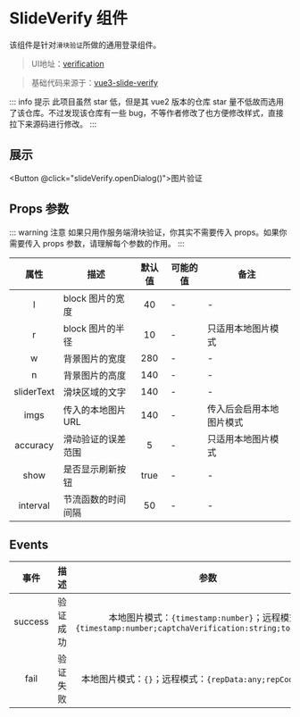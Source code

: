<script setup lang="ts">
import SlideVerify from "@/frontend-common/vue3/components/Business/SlideVerify/Mobile.vue"
import { Button } from "@/frontend-common/vue3/components/Common"
import { ref } from 'vue'

const slideVerify = ref(null)
</script>

# SlideVerify 组件

该组件是针对`滑块验证`所做的通用登录组件。

> UI地址：[verification](http://192.168.10.248/xujingxian/xjx/ym_app/verification)

> 基础代码来源于：[vue3-slide-verify](https://github.com/monoplasty/vue3-slide-verify)

::: info 提示
此项目虽然 star 低，但是其 vue2 版本的仓库 star 量不低故而选用了该仓库。不过发现该仓库有一些 bug，不等作者修改了也方便修改样式，直接拉下来源码进行修改。
:::

## 展示

<Button @click="slideVerify.openDialog()">图片验证</Button>
<SlideVerify ref="slideVerify" :imgs="['https://desk-fd.zol-img.com.cn/t_s960x600c5/g5/M00/09/06/ChMkJ1Z83fOIGtc6AArD4UbZy3kAAGk2gCEZ7QACsP5906.jpg']"></SlideVerify>

## Props 参数

::: warning 注意
如果只用作服务端滑块验证，你其实不需要传入 props。如果你需要传入 props 参数，请理解每个参数的作用。
:::

|    属性    | 描述               | 默认值 | 可能的值 | 备注                     |
| :--------: | ------------------ | :----: | -------- | ------------------------ |
|     l      | block 图片的宽度   |   40   | -        | -                        |
|     r      | block 图片的半径   |   10   | -        | 只适用本地图片模式       |
|     w      | 背景图片的宽度     |  280   | -        | -                        |
|     n      | 背景图片的高度     |  140   | -        | -                        |
| sliderText | 滑块区域的文字     |  140   | -        | -                        |
|    imgs    | 传入的本地图片 URL |  140   | -        | 传入后会启用本地图片模式 |
|  accuracy  | 滑动验证的误差范围 |   5    | -        | 只适用本地图片模式       |
|    show    | 是否显示刷新按钮   |  true  | -        | -                        |
|  interval  | 节流函数的时间间隔 |   50   | -        | -                        |

## Events

|  事件   | 描述     |                                                    参数                                                    | 备注 |
| :-----: | -------- | :--------------------------------------------------------------------------------------------------------: | ---- |
| success | 验证成功 | 本地图片模式：`{timestamp:number}`；远程模式：`{timestamp:number;captchaVerification:string;token:string}` | -    |
|  fail   | 验证失败 |                        本地图片模式：`{}`；远程模式：`{repData:any;repCode:string}`                        | -    |